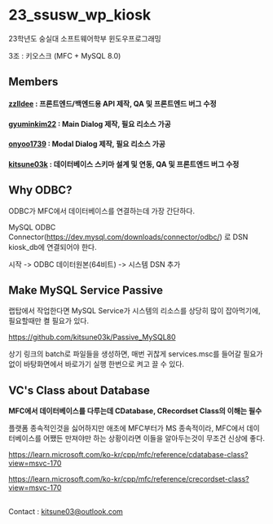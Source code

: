 # 23_ssusw_wp_kiosk

23학년도 숭실대 소프트웨어학부 윈도우프로그래밍

3조 : 키오스크 (MFC + MySQL 8.0)

## Members
#### [zzlldee](https://github.com/zzlldee) : 프론트엔드/백엔드용 API 제작, QA 및 프론트엔드 버그 수정

#### [gyuminkim22](https://github.com/gyuminkim22) : Main Dialog 제작, 필요 리소스 가공

#### [onyoo1739](https://github.com/onyoo1739) : Modal Dialog 제작, 필요 리소스 가공

#### [kitsune03k](https://github.com/kitsune03k) : 데이터베이스 스키마 설계 및 연동, QA 및 프론트엔드 버그 수정

## Why ODBC?
ODBC가 MFC에서 데이터베이스를 연결하는데 가장 간단하다.

MySQL ODBC Connector(https://dev.mysql.com/downloads/connector/odbc/) 로 DSN kiosk_db에 연결되어야 한다.

시작 -> ODBC 데이터원본(64비트) -> 시스템 DSN 추가

## Make MySQL Service Passive
랩탑에서 작업한다면 MySQL Service가 시스템의 리소스를 상당히 많이 잡아먹기에, 필요할때만 켤 필요가 있다.

https://github.com/kitsune03k/Passive_MySQL80

상기 링크의 batch로 파일들을 생성하면, 매번 귀찮게 services.msc를 들어갈 필요가 없이 바탕화면에서 바로가기 실행 한번으로 켜고 끌 수 있다.

## VC's Class about Database
**MFC에서 데이터베이스를 다루는데 CDatabase, CRecordset Class의 이해는 필수**

플랫폼 종속적인것을 싫어하지만 애초에 MFC부터가 MS 종속적이라, MFC에서 데이터베이스를 어쨌든 만져야만 하는 상황이라면 이들을 알아두는것이 무조건 신상에 좋다.

https://learn.microsoft.com/ko-kr/cpp/mfc/reference/cdatabase-class?view=msvc-170

https://learn.microsoft.com/ko-kr/cpp/mfc/reference/crecordset-class?view=msvc-170

##
Contact : kitsune03@outlook.com
